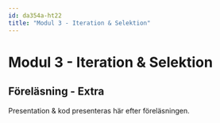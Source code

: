 ```yaml
---
id: da354a-ht22
title: "Modul 3 - Iteration & Selektion"
---
```


# Modul 3 - Iteration & Selektion

## Föreläsning - Extra

Presentation & kod presenteras här efter föreläsningen.

<!--

---

<div class="video-frame">
    <div style="left: 0; width: 100%; height: 0; position: relative; padding-bottom: 56.25%;"><iframe src="https://www.youtube.com/embed/gdk4JeFTgrA?rel=0" style="top: 0; left: 0; width: 100%; height: 100%; position: absolute; border: 0;" allowfullscreen scrolling="no" allow="accelerometer; clipboard-write; encrypted-media; gyroscope; picture-in-picture;"></iframe></div>
</div>

---

## Dagens exempel

### Sten, sax, påse (eller grävskopa)

```python
import random

win = 0
lose = 0
tie = 0

def main():
    """Huvudfunktionen som styr programmet"""

    welcome()

    while True:
        print_menu()
        user_choice = input("Val: ")

        if user_choice == "1":
            # 1. Användarens val (sten, sax, påse)
            user_pick = get_user_pick()
            # 2. Datorns val (sten, sax, påse)
            cpu_pick = get_cpu_pick()
            # 3. Utse vinnare
            get_result(user_pick, cpu_pick)
        elif user_choice == "2":
            # Visa statistik
            view_statistics()
        elif user_choice == "0":
            break
        else:
            print("Felaktigt alternativ, försök igen")

def view_statistics():
    """Skriver ut aktuell poänställning"""
    print("\nStatistik")
    print("-----------")
    print(f"Vinster: {win}")
    print(f"Förluster: {lose}")
    print(f"Lika: {tie}")

def get_user_pick():
    """Funktionen hämtar ett giltigt val av användaren

    Ett giltigt val är: sten, sax, påse eller grävskopa

    Return
        str : Användarens val
    """
    choice = input("Vad gissar du på? ").lower()

    while choice != "sten" and choice != "sax" and choice != "påse" and choice != "grävskopa":
        choice = input("Vad gissar du på? ").lower()

    return choice

def get_cpu_pick():
    """Funktionen slumpar fram en gissning åt datorn

    En giltig gissning är: sten, sax eller påse

    Return
        str : Datorns val
    """
    choice = random.randint(0, 2)

    if choice == 0:
        return "sten"
    elif choice == 1:
        return "sax"
    else:
        return "påse"

def get_result(user_choice, cpu_choice):
    """Utser vinnare i spelet

    Regler för spelet:
        sten > sax
        sax > påse
        påse > sten

    Args:
        user_choice (str) : Användarens gissning (sten, sax, påse)
        cpu_choice (str) : Datorns gissning (sten, sax, påse)
    """
    global win
    global lose
    global tie
    
    print(f"Du valde: {user_choice}")
    print(f"Datorn valde: {cpu_choice}")

    if user_choice == cpu_choice:
        print("Lika!")
        tie += 1
    elif user_choice == "grävskopa":
        print("Du vann! Snyggt! Datorn hade inte en chans! ;)")
        win += 1
    elif user_choice == "sten" and cpu_choice == "sax":
        print("Du vann!")
        win += 1
    elif user_choice == "sax" and cpu_choice == "påse":
        print("Du vann!")
        win += 1
    elif user_choice == "påse" and cpu_choice == "sten":
        print("Du vann!")
        win += 1
    else:
        print("Datorn vann!")
        lose += 1

def welcome():
    """Skriver ut rubriken för programmet"""
    print("*"*40)
    print("Sten, sax, påse")
    print("*"*40)

def print_menu():
    """Skriver ut programmets menu"""
    print("\nMeny")
    print("--------")
    print("1) Spela")
    print("2) Statistik")
    print("0) Avsluta")

main()
```
-->